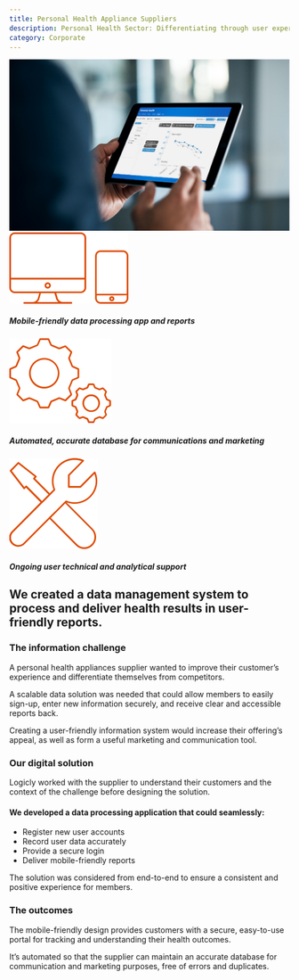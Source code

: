 ```yaml
---
title: Personal Health Appliance Suppliers
description: Personal Health Sector: Differentiating through user experience and compelling insights
category: Corporate
---
```

<div class="grid grid-cols-12">

<div class="col-span-12 project-images">
    <img src="/Projects/Images/15_Personal_Health_Appliance_Suppliers/Personal-Health-Appliance-Suppliers-data-on-ipad.jpg" />
</div>

<div class="col-span-3 icons-sidebar">
<div>
<img src="/Projects/Icons/15_Personal_Health_Appliance_Suppliers/Mobile_friendly_data_processing_app_and_reports.svg" />

##### Mobile-friendly data processing app and reports
</div>

<div>
<img src="/Projects/Icons/15_Personal_Health_Appliance_Suppliers/Automated_accurate_database_for_communications_marketing.svg" />

##### Automated, accurate database for communications and marketing
</div>

<div class="icons-sidebar-last">
<img src="/Projects/Icons/15_Personal_Health_Appliance_Suppliers/Ongoing_user_technical_and_analytical_support.svg" />

##### Ongoing user technical and analytical support
</div>
</div>

<div class="col-span-9 project-text">
<div>

## We created a data management system to process and deliver health results in user-friendly reports.

### The information challenge
A personal health appliances supplier wanted to improve their customer’s experience and differentiate themselves from competitors.

A scalable data solution was needed that could allow members to easily sign-up, enter new information securely, and receive clear and accessible reports back.

Creating a user-friendly information system would increase their offering’s appeal, as well as form a useful marketing and communication tool.

### Our digital solution
Logicly worked with the supplier to understand their customers and the context of the challenge before designing the solution.

#### We developed a data processing application that could seamlessly:
<div class="project-text-list">
  <ul>
    <li>Register new user accounts</li>
    <li>Record user data accurately</li>
    <li>Provide a secure login</li>
    <li>Deliver mobile-friendly reports</li>
  </ul>
</div>

The solution was considered from end-to-end to ensure a consistent and positive experience for members.

### The outcomes
The mobile-friendly design provides customers with a secure, easy-to-use portal for tracking and understanding their health outcomes.

It’s automated so that the supplier can maintain an accurate database for communication and marketing purposes, free of errors and duplicates.

</div>
</div>
</div>

